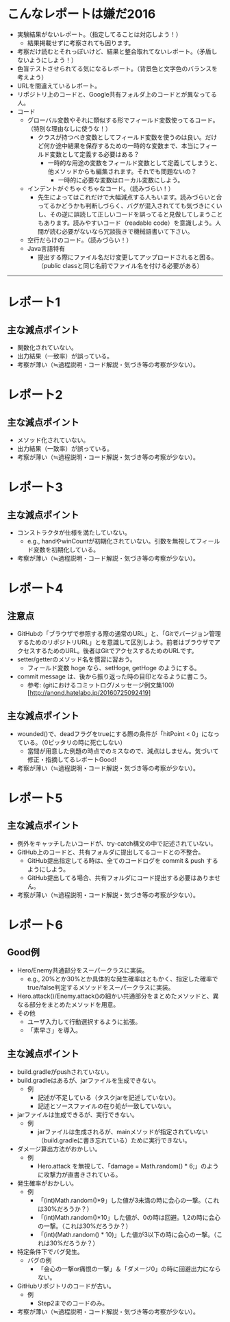 # こんなレポートは嫌だ2016
- 実験結果がないレポート。（指定してることは対応しよう！）
  - 結果掲載せずに考察されても困ります。
- 考察だけ読むとそれっぽいけど、結果と整合取れてないレポート。（矛盾しないようにしよう！）
- 色盲テストさせられてる気になるレポート。（背景色と文字色のバランスを考えよう）
- URLを間違えているレポート。
- リポジトリ上のコードと、Google共有フォルダ上のコードとが異なってる人。
- コード
  - グローバル変数やそれに類似する形でフィールド変数使ってるコード。（特別な理由なしに使うな！）
    - クラスが持つべき変数としてフィールド変数を使うのは良い。だけど何か途中結果を保存するための一時的な変数まで、本当にフィールド変数として定義する必要はある？
      - 一時的な用途の変数をフィールド変数として定義してしまうと、他メソッドからも編集されます。それでも問題ないの？
        - 一時的に必要な変数はローカル変数にしよう。
  - インデントがぐちゃぐちゃなコード。（読みづらい！）
    - 先生によってはこれだけで大幅減点する人もいます。読みづらいと合ってるかどうかも判断しづらく、バグが混入されてても気づきにくいし、その逆に誤読して正しいコードを誤ってると見做してしまうこともあります。読みやすいコード（readable code）を意識しよう。人間が読む必要がないなら冗談抜きで機械語書いて下さい。
  - 空行だらけのコード。（読みづらい！）
  - Java言語特有
    - 提出する際にファイル名だけ変更してアップロードされると困る。（public classと同じ名前でファイル名を付ける必要がある）

<hr>

# レポート1
## 主な減点ポイント
- 関数化されていない。
- 出力結果（一致率）が誤っている。
- 考察が薄い（≒過程説明・コード解説・気づき等の考察が少ない）。

# レポート2
## 主な減点ポイント
- メソッド化されていない。
- 出力結果（一致率）が誤っている。
- 考察が薄い（≒過程説明・コード解説・気づき等の考察が少ない）。

# レポート3
## 主な減点ポイント
- コンストラクタが仕様を満たしていない。
  - e.g., handやwinCountが初期化されていない。引数を無視してフィールド変数を初期化している。
- 考察が薄い（≒過程説明・コード解説・気づき等の考察が少ない）。

# レポート4
## 注意点
- GitHubの「ブラウザで参照する際の通常のURL」と、「Gitでバージョン管理するためのリポジトリURL」とを意識して区別しよう。前者はブラウザでアクセスするためのURL。後者はGitでアクセスするためのURLです。
- setter/getterのメソッド名を慣習に習おう。
  - フィールド変数 hoge なら、setHoge, getHoge のようにする。
- commit message は、後から振り返った時の目印となるように書こう。
  - 参考: (gitにおけるコミットログ/メッセージ例文集100)[http://anond.hatelabo.jp/20160725092419]
## 主な減点ポイント
- wounded()で、deadフラグをtrueにする際の条件が「hitPoint < 0」になっている。（0ピッタリの時に死亡しない）
  - 當間が用意した例題の時点でのミスなので、減点はしません。気づいて修正・指摘してるレポートGood!
- 考察が薄い（≒過程説明・コード解説・気づき等の考察が少ない）。

# レポート5
## 主な減点ポイント
- 例外をキャッチしたいコードが、try-catch構文の中で記述されていない。
- GitHub上のコードと、共有フォルダに提出してるコードとの不整合。
  - GitHub提出指定してる時は、全てのコードログを commit & push するようにしよう。
  - GitHub提出してる場合、共有フォルダにコード提出する必要はありません。
- 考察が薄い（≒過程説明・コード解説・気づき等の考察が少ない）。

# レポート6
## Good例
- Hero/Enemy共通部分をスーパークラスに実装。
  - e.g., 20%とか30%とか具体的な発生確率はともかく、指定した確率でtrue/false判定するメソッドをスーパークラスに実装。
- Hero.attack()/Enemy.attack()の細かい共通部分をまとめたメソッドと、異なる部分をまとめたメソッドを用意。
- その他
  - ユーザ入力して行動選択するように拡張。
  - 「素早さ」を導入。
## 主な減点ポイント
- build.gradleがpushされていない。
- build.gradleはあるが、jarファイルを生成できない。
  - 例
    - 記述が不足している（タスクjarを記述していない）。
    - 記述とソースファイルの在り処が一致していない。
- jarファイルは生成できるが、実行できない。
  - 例
    - jarファイルは生成されるが、mainメソッドが指定されていない（build.gradleに書き忘れている）ために実行できない。
- ダメージ算出方法がおかしい。
  - 例
    - Hero.attack を無視して、「damage = Math.random() * 6;」のように攻撃力が直書きされている。
- 発生確率がおかしい。
  - 例
    - 「(int)Math.random()*9」した値が3未満の時に会心の一撃。（これは30%だろうか？）
    - 「(int)Math.random()*10」した値が、0の時は回避。1,2の時に会心の一撃。（これは30%だろうか？）
    - 「(int)(Math.random() * 10)」した値が3以下の時に会心の一撃。（これは30%だろうか？）
- 特定条件下でバグ発生。
  - バグの例
    - 「会心の一撃or痛恨の一撃」＆「ダメージ0」の時に回避出力にならない。
- GitHubリポジトリのコードが古い。
  - 例
    - Step2までのコードのみ。
- 考察が薄い（≒過程説明・コード解説・気づき等の考察が少ない）。
